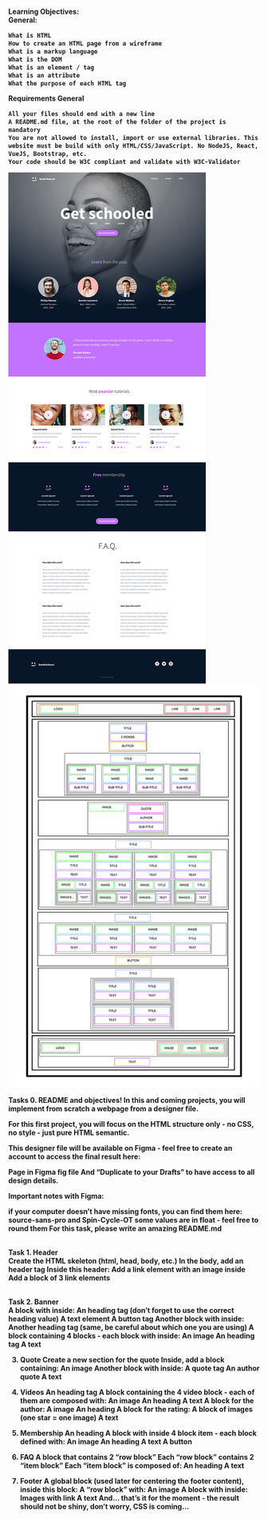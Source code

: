 <b> Learning Objectives: <b>
<br> General: </br>

    What is HTML
    How to create an HTML page from a wireframe
    What is a markup language
    What is the DOM
    What is an element / tag
    What is an attribute
    What the purpose of each HTML tag

Requirements
General

    All your files should end with a new line
    A README.md file, at the root of the folder of the project is mandatory
    You are not allowed to install, import or use external libraries. This website must be build with only HTML/CSS/JavaScript. No NodeJS, React, VueJS, Bootstrap, etc.
    Your code should be W3C compliant and validate with W3C-Validator

<img src="website.jpg" alt="website">
<img src="frame.jpg" alt="wire frame">

Tasks
0. README and objectives!
In this and coming projects, you will implement from scratch a webpage from a designer file.

For this first project, you will focus on the HTML structure only - no CSS, no style - just pure HTML semantic.

This designer file will be available on Figma - feel free to create an account to access the final result here:

Page in Figma
fig file
And “Duplicate to your Drafts” to have access to all design details.


Important notes with Figma:

if your computer doesn’t have missing fonts, you can find them here: source-sans-pro and Spin-Cycle-OT
some values are in float - feel free to round them
For this task, please write an amazing README.md


<br><b>Task 1. Header</br><b>
Create the HTML skeleton (html, head, body, etc.)
In the body, add an header tag
Inside this header:
Add a link element with an image inside
Add a block of 3 link elements




<br><b>Task 2. Banner</br><b>
A block with inside:
An heading tag (don’t forget to use the correct heading value)
A text element
A button tag
Another block with inside:
Another heading tag (same, be careful about which one you are using)
A block containing 4 blocks - each block with inside:
An image
An heading tag
A text



3. Quote
Create a new section for the quote
Inside, add a block containing:
An image
Another block with inside:
A quote tag
An author quote
A text


4. Videos
An heading tag
A block containing the 4 video block - each of them are composed with:
An image
An heading
A text
A block for the author:
A image
An heading
A block for the rating:
A block of images (one star = one image)
A text


5. Membership
An heading
A block with inside 4 block item - each block defined with:
An image
An heading
A text
A button


6. FAQ
A block that contains 2 “row block”
Each “row block” contains 2 “item block”
Each “item block” is composed of:
An heading
A text


7. Footer
A global block (used later for centering the footer content), inside this block:
A “row block” with:
An image
A block with inside:
Images with link
A text
And… that’s it for the moment - the result should not be shiny, don’t worry, CSS is coming…
